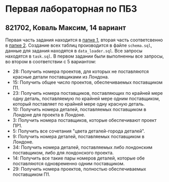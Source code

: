 # Первая лабораторная по ПБЗ
## 821702, Коваль Максим, 14 вариант

Первая часть задания находится в [папке 1](1), вторая часть соответсвенно в [папке 2](2). Создание всех таблиц производится в файле `schema.sql`,
данные для задания находятся в `data_loader.sql`. Все запросы находятся в `task.sql`. В первом задании были выполненны все запросы, во втором в соответствии с 5
вариантом:
* 28: Получить номера проектов, для которых не поставляются красные детали поставщиками из Лондона.
* 15: Получить общее число проектов, обеспечиваемых поставщиком П1.
* 23: Получить номера поставщиков, поставляющих по крайней мере одну деталь, поставляемую по крайней мере одним поставщиком, который поставляет по крайней мере одну красную деталь.
* 10: Получить номера деталей, поставляемых поставщиком в Лондоне для проекта в Лондоне. 
* 3: Получить номера поставщиков, которые обеспечивают проект ПР1.
* 5: Получить все сочетания "цвета деталей-города деталей".
* 9: Получить номера деталей, поставляемых поставщиком в Лондоне.
* 34: Получить номера деталей, поставляемых либо лондонским поставщиком, либо для лондонского проекта.
* 14: Получить все такие пары номеров деталей, которые обе поставляются одновременно одним поставщиком.
* 29: Получить номера проектов, полностью обеспечиваемых поставщиком П1.
